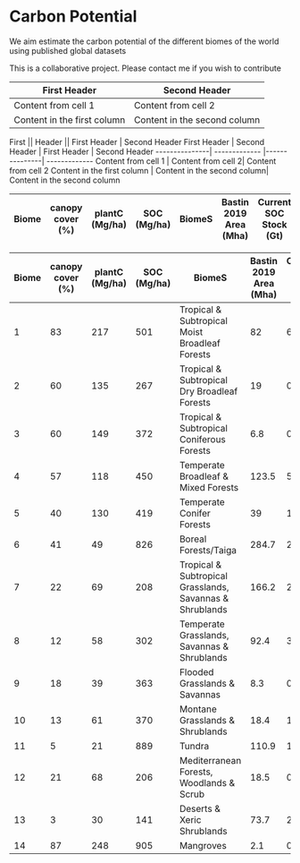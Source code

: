 # Carbon Potential
We aim estimate the carbon potential of the different biomes of the world using published global datasets

This is a collaborative project. Please contact me if you wish to contribute 

  First Header | Second Header
---------------| -------------
Content from cell 1 | Content from cell 2
Content in the first column | Content in the second column


  First       ||        Header ||   First Header | Second Header
  First Header | Second Header |   First Header | Second Header
---------------| ------------- |---------------| -------------
Content from cell 1 | Content from cell 2| Content from cell 2
Content in the first column | Content in the second column| Content in the second column


Biome|canopy cover (%)|plantC (Mg/ha)|SOC (Mg/ha)|BiomeS| Bastin 2019 Area (Mha)|Current SOC Stock (Gt)|PlantDraw (Gt)|SoilDraw (Gt)
---- | -----|------|---|------|-------------------|------|---------|--------

Biome|canopy cover (%)|plantC (Mg/ha)|SOC (Mg/ha)|BiomeS| Bastin 2019 Area (Mha)|Current SOC Stock (Gt)|PlantDraw (Gt)|SoilDraw (Gt)
---- | -----|------|---|------|-------------------|------|---------|--------
1|83|217|501|Tropical & Subtropical Moist Broadleaf Forests|82|6.3|17794|40567
2|60|135|267|Tropical & Subtropical Dry Broadleaf Forests|19|0.5|2565|5064
3|60|149|372|Tropical & Subtropical Coniferous Forests|6.8|0.1|1013|2529
4|57|118|450|Temperate Broadleaf & Mixed Forests|123.5|5.8|14573|54853
5|40|130|419|Temperate Conifer Forests|39|1.9|5070|16265
6|41|49|826|Boreal Forests/Taiga|284.7|23.9|13950|228369
7|22|69|208|Tropical & Subtropical Grasslands, Savannas & Shrublands|166.2|2.3|11468|34192
8|12|58|302|Temperate Grasslands, Savannas & Shrublands|92.4|3.7|5359|27563
9|18|39|363|Flooded Grasslands & Savannas|8.3|0.3|324|3010
10|13|61|370|Montane Grasslands & Shrublands|18.4|1.4|1122|6782
11|5|21|889|Tundra|110.9|16.5|2329|96756
12|21|68|206|Mediterranean Forests, Woodlands & Scrub|18.5|0.5|1258|3801
13|3|30|141|Deserts & Xeric Shrublands|73.7|2.1|2211|10238
14|87|248|905|Mangroves|2.1|0.2|521|1900
